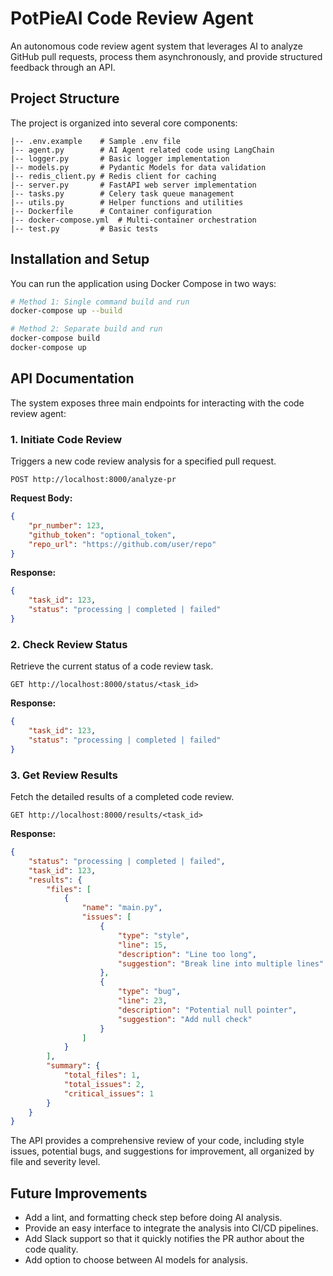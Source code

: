 # PotPieAI Code Review Agent

An autonomous code review agent system that leverages AI to analyze GitHub pull requests, process them asynchronously, and provide structured feedback through an API.

## Project Structure

The project is organized into several core components:

```
|-- .env.example    # Sample .env file
|-- agent.py        # AI Agent related code using LangChain
|-- logger.py       # Basic logger implementation
|-- models.py       # Pydantic Models for data validation
|-- redis_client.py # Redis client for caching
|-- server.py       # FastAPI web server implementation
|-- tasks.py        # Celery task queue management
|-- utils.py        # Helper functions and utilities
|-- Dockerfile      # Container configuration
|-- docker-compose.yml  # Multi-container orchestration
|-- test.py         # Basic tests
```

## Installation and Setup

You can run the application using Docker Compose in two ways:

```bash
# Method 1: Single command build and run
docker-compose up --build

# Method 2: Separate build and run
docker-compose build
docker-compose up
```

## API Documentation

The system exposes three main endpoints for interacting with the code review agent:

### 1. Initiate Code Review

Triggers a new code review analysis for a specified pull request.

```
POST http://localhost:8000/analyze-pr
```

**Request Body:**

```json
{
	"pr_number": 123,
	"github_token": "optional_token",
	"repo_url": "https://github.com/user/repo"
}
```

**Response:**

```json
{
	"task_id": 123,
	"status": "processing | completed | failed"
}
```

### 2. Check Review Status

Retrieve the current status of a code review task.

```
GET http://localhost:8000/status/<task_id>
```

**Response:**

```json
{
	"task_id": 123,
	"status": "processing | completed | failed"
}
```

### 3. Get Review Results

Fetch the detailed results of a completed code review.

```
GET http://localhost:8000/results/<task_id>
```

**Response:**

```json
{
	"status": "processing | completed | failed",
	"task_id": 123,
	"results": {
		"files": [
			{
				"name": "main.py",
				"issues": [
					{
						"type": "style",
						"line": 15,
						"description": "Line too long",
						"suggestion": "Break line into multiple lines"
					},
					{
						"type": "bug",
						"line": 23,
						"description": "Potential null pointer",
						"suggestion": "Add null check"
					}
				]
			}
		],
		"summary": {
			"total_files": 1,
			"total_issues": 2,
			"critical_issues": 1
		}
	}
}
```

The API provides a comprehensive review of your code, including style issues, potential bugs, and suggestions for improvement, all organized by file and severity level.

## Future Improvements

- Add a lint, and formatting check step before doing AI analysis.
- Provide an easy interface to integrate the analysis into CI/CD pipelines.
- Add Slack support so that it quickly notifies the PR author about the code quality.
- Add option to choose between AI models for analysis.
